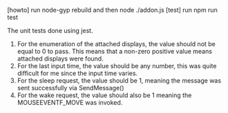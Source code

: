 [howto]
run node-gyp rebuild and then node ./addon.js 
[test]
run npm run test


The unit tests done using jest.
1) For the enumeration of the attached displays, the value should not be equal to 0 to pass. This means that a non-zero positive value means attached displays were found.
2) For the last input time, the value should be any number, this was quite difficult for me since the input time varies.
3) For the sleep request, the value should be 1, meaning the message was sent successfully via SendMessage() 
4) For the wake request, the value should also be 1 meaning the MOUSEEVENTF_MOVE was invoked.
